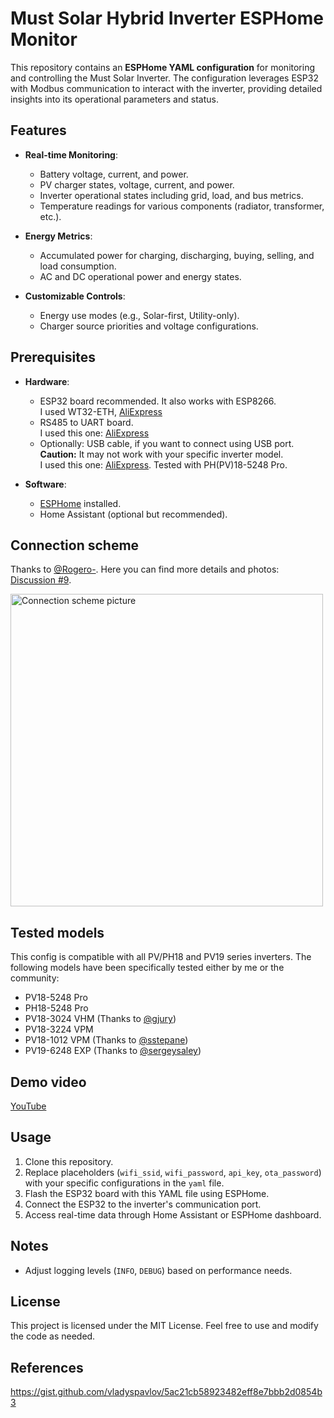 # Must Solar Hybrid Inverter ESPHome Monitor

This repository contains an **ESPHome YAML configuration** for monitoring and controlling the Must Solar Inverter. The configuration leverages ESP32 with Modbus communication to interact with the inverter, providing detailed insights into its operational parameters and status.

## Features

- **Real-time Monitoring**:
  - Battery voltage, current, and power.
  - PV charger states, voltage, current, and power.
  - Inverter operational states including grid, load, and bus metrics.
  - Temperature readings for various components (radiator, transformer, etc.).
  
- **Energy Metrics**:
  - Accumulated power for charging, discharging, buying, selling, and load consumption.
  - AC and DC operational power and energy states.

- **Customizable Controls**:
  - Energy use modes (e.g., Solar-first, Utility-only).
  - Charger source priorities and voltage configurations.

## Prerequisites

- **Hardware**:
  - ESP32 board recommended. It also works with ESP8266.  
    I used WT32-ETH, [AliExpress](https://www.aliexpress.com/item/1005006074972994.html)
  - RS485 to UART board.  
    I used this one: [AliExpress](https://www.aliexpress.com/item/1005001621746811.html)
  - Optionally: USB cable, if you want to connect using USB port.  
    **Caution:** It may not work with your specific inverter model.  
    I used this one: [AliExpress](https://www.aliexpress.com/item/1005002358382000.html). Tested with PH(PV)18-5248 Pro.
    
- **Software**:
  - [ESPHome](https://esphome.io/) installed.
  - Home Assistant (optional but recommended).
 
## Connection scheme

Thanks to [@Rogero-](https://github.com/Rogero-). Here you can find more details and photos: [Discussion #9](https://github.com/vladyspavlov/esphome-must-inverter/discussions/9#discussioncomment-11593361).

<img src="https://github.com/user-attachments/assets/f21a1027-218e-4f2c-9b26-354641475daa" alt="Connection scheme picture" width="500" />

## Tested models

This config is compatible with all PV/PH18 and PV19 series inverters. The following models have been specifically tested either by me or the community:

- PV18-5248 Pro
- PH18-5248 Pro
- PV18-3024 VHM (Thanks to [@gjury](https://github.com/gjury))
- PV18-3224 VPM
- PV18-1012 VPM (Thanks to [@sstepane](https://github.com/sstepane))
- PV19-6248 EXP (Thanks to [@sergeysaley](https://github.com/sergeysaley))

## Demo video
[YouTube](https://youtu.be/0Ef8nHztPZQ)

## Usage

1. Clone this repository.
2. Replace placeholders (`wifi_ssid`, `wifi_password`, `api_key`, `ota_password`) with your specific configurations in the `yaml` file.
3. Flash the ESP32 board with this YAML file using ESPHome.
4. Connect the ESP32 to the inverter's communication port.
5. Access real-time data through Home Assistant or ESPHome dashboard.

## Notes

- Adjust logging levels (`INFO`, `DEBUG`) based on performance needs.

## License

This project is licensed under the MIT License. Feel free to use and modify the code as needed.

## References

https://gist.github.com/vladyspavlov/5ac21cb58923482eff8e7bbb2d0854b3
